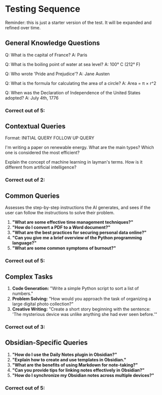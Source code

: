 # Testing Sequence

Reminder: this is just a starter version of the test. It will be expanded and refined over time.

## General Knowledge Questions

Q: What is the capital of France?
A: Paris

Q: What is the boiling point of water at sea level?
A: 100° C (212° F)

Q: Who wrote 'Pride and Prejudice'?
A: Jane Austen

Q: What is the formula for calculating the area of a circle?
A: Area = π × r^2

Q: When was the Declaration of Independence of the United States adopted?
A: July 4th, 1776

### Correct out of 5:

## Contextual Queries

Format:
INITIAL QUERY
FOLLOW UP QUERY

I'm writing a paper on renewable energy. What are the main types?
Which one is considered the most efficient?

Explain the concept of machine learning in layman's terms.
How is it different from artificial intelligence?

### Correct out of 2:

## Common Queries

Assesses the step-by-step instructions the AI generates, and sees if the user can follow the instructions to solve their problem.

1. **"What are some effective time management techniques?"**
2. **"How do I convert a PDF to a Word document?"**
3. **"What are the best practices for securing personal data online?"**
4. **"Can you give me a brief overview of the Python programming language?"**
5. **"What are some common symptoms of burnout?"**

### Correct out of 5:

## Complex Tasks

1. **Code Generation:** "Write a simple Python script to sort a list of numbers."
2. **Problem Solving:** "How would you approach the task of organizing a large digital photo collection?"
3. **Creative Writing:** "Create a short story beginning with the sentence: 'The mysterious device was unlike anything she had ever seen before.'"

### Correct out of 3:

## Obsidian-Specific Queries

1. **"How do I use the Daily Notes plugin in Obsidian?"**
2. **"Explain how to create and use templates in Obsidian."**
3. **"What are the benefits of using Markdown for note-taking?"**
4. **"Can you provide tips for linking notes effectively in Obsidian?"**
5. **"How do I synchronize my Obsidian notes across multiple devices?"**

### Correct out of 5:
